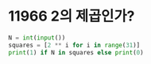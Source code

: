 # 11966 2의 제곱인가?



```python
N = int(input())
squares = [2 ** i for i in range(31)]
print(1) if N in squares else print(0)
```

